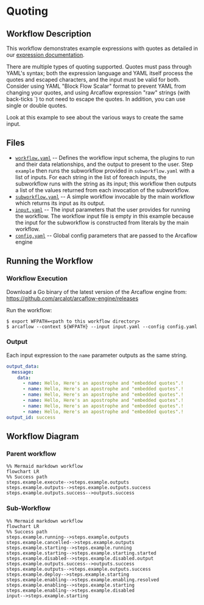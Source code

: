# Quoting

## Workflow Description

This workflow demonstrates example expressions with quotes as detailed in our [expression documentation](https://arcalot.io/arcaflow/workflows/expressions/).

There are multiple types of quoting supported. Quotes must pass through YAML's syntax; both the expression language and YAML itself process the quotes and escaped characters, and the input must be valid for both. Consider using YAML "Block Flow Scalar" format to prevent YAML from changing your quotes, and using Arcaflow expression "raw" strings (with back-ticks `) to not need to escape the quotes. In addition, you can use single or double quotes.

Look at this example to see about the various ways to create the same input.

## Files

- [`workflow.yaml`](workflow.yaml) -- Defines the workflow input schema, the plugins to run
  and their data relationships, and the output to present to the user. Step `example` then runs the subworkflow provided in `subworkflow.yaml` with a list of inputs. For each string in the list of foreach inputs, the subworkflow runs with the string as its input; this workflow then outputs a list of the values returned from each invocation of the subworkflow.
- [`subworkflow.yaml`](subworkflow.yaml) -- A simple workflow invocable by the main workflow which returns its input as its output.
- [`input.yaml`](input.yaml) -- The input parameters that the user provides for running
  the workflow. The workflow input file is empty in this example because the input for the subworkflow is constructed from literals by the main workflow.
- [`config.yaml`](config.yaml) -- Global config parameters that are passed to the Arcaflow
  engine
                     
## Running the Workflow

### Workflow Execution

Download a Go binary of the latest version of the Arcaflow engine from: https://github.com/arcalot/arcaflow-engine/releases
 
Run the workflow:
```
$ export WFPATH=<path to this workflow directory>
$ arcaflow --context ${WFPATH} --input input.yaml --config config.yaml
```
### Output

Each input expression to the `name` parameter outputs as the same string.

```yaml
output_data:
  message:
    data:
      - name: Hello, Here's an apostrophe and "embedded quotes".!
      - name: Hello, Here's an apostrophe and "embedded quotes".!
      - name: Hello, Here's an apostrophe and "embedded quotes".!
      - name: Hello, Here's an apostrophe and "embedded quotes".!
      - name: Hello, Here's an apostrophe and "embedded quotes".!
      - name: Hello, Here's an apostrophe and "embedded quotes".!
output_id: success
```

## Workflow Diagram 

### Parent workflow

```mermaid
%% Mermaid markdown workflow
flowchart LR
%% Success path
steps.example.execute-->steps.example.outputs
steps.example.outputs-->steps.example.outputs.success
steps.example.outputs.success-->outputs.success
```

### Sub-Workflow

```mermaid
%% Mermaid markdown workflow
flowchart LR
%% Success path
steps.example.running-->steps.example.outputs
steps.example.cancelled-->steps.example.outputs
steps.example.starting-->steps.example.running
steps.example.starting-->steps.example.starting.started
steps.example.disabled-->steps.example.disabled.output
steps.example.outputs.success-->outputs.success
steps.example.outputs-->steps.example.outputs.success
steps.example.deploy-->steps.example.starting
steps.example.enabling-->steps.example.enabling.resolved
steps.example.enabling-->steps.example.starting
steps.example.enabling-->steps.example.disabled
input-->steps.example.starting
```